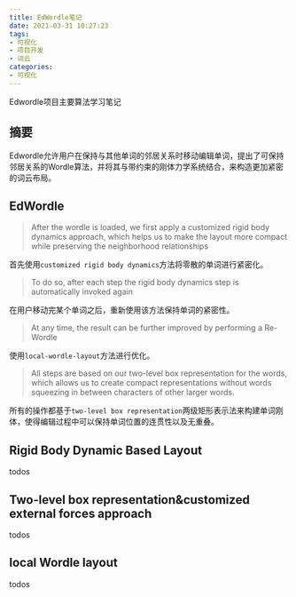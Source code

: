 ```yaml
---
title: EdWordle笔记
date: 2021-03-31 10:27:23
tags:
- 可视化
- 项目开发
- 词云
categories:
- 可视化
---
```


Edwordle项目主要算法学习笔记

<!--more-->

## 摘要

Edwordle允许用户在保持与其他单词的邻居关系时移动编辑单词，提出了可保持邻居关系的Wordle算法，并将其与带约束的刚体力学系统结合，来构造更加紧密的词云布局。

## EdWordle

> After the wordle is loaded, we first apply a customized rigid body dynamics approach, which helps us to make the layout more compact while preserving the neighborhood relationships

首先使用`customized rigid body dynamics`方法将零散的单词进行紧密化。

> To do so, after each step the rigid body dynamics step is automatically invoked again

在用户移动完某个单词之后，重新使用该方法保持单词的紧密性。

> At any time, the result can be further improved by performing a Re-Wordle

使用`local-wordle-layout`方法进行优化。

> All steps are based on our two-level box representation for the words, which allows us to create compact representations without words squeezing in between characters of other larger words.

所有的操作都基于`two-level box representation`两级矩形表示法来构建单词刚体，使得编辑过程中可以保持单词位置的连贯性以及无重叠。

## Rigid Body Dynamic Based Layout

todos

## Two-level box representation&customized external forces approach

todos

## local Wordle layout

todos